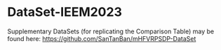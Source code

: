# DataSet-IEEM2023

Supplementary DataSets (for replicating the Comparison Table) may be found here: https://github.com/SanTanBan/mHFVRPSDP-DataSet
